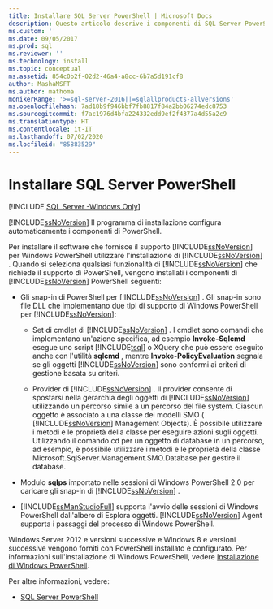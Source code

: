 ```yaml
---
title: Installare SQL Server PowerShell | Microsoft Docs
description: Questo articolo descrive i componenti di SQL Server PowerShell installati dal programma di installazione quando si selezionano funzionalità di SQL Server che richiedono il supporto di PowerShell.
ms.custom: ''
ms.date: 09/05/2017
ms.prod: sql
ms.reviewer: ''
ms.technology: install
ms.topic: conceptual
ms.assetid: 854c0b2f-02d2-46a4-a8cc-6b7a5d191cf8
author: MashaMSFT
ms.author: mathoma
monikerRange: '>=sql-server-2016||=sqlallproducts-allversions'
ms.openlocfilehash: 7ad18b9f946bbf7fb8817f84a2bb06274edc8753
ms.sourcegitcommit: f7ac1976d4bfa224332edd9ef2f4377a4d55a2c9
ms.translationtype: HT
ms.contentlocale: it-IT
ms.lasthandoff: 07/02/2020
ms.locfileid: "85883529"
---
```

# <a name="install-sql-server-powershell"></a>Installare SQL Server PowerShell
[!INCLUDE [SQL Server -Windows Only](../../includes/applies-to-version/sql-windows-only.md)]
  
[!INCLUDE[ssNoVersion](../../includes/ssnoversion-md.md)] Il programma di installazione configura automaticamente i componenti di PowerShell.  

Per installare il software che fornisce il supporto [!INCLUDE[ssNoVersion](../../includes/ssnoversion-md.md)] per Windows PowerShell utilizzare l'installazione di [!INCLUDE[ssNoVersion](../../includes/ssnoversion-md.md)] . Quando si seleziona qualsiasi funzionalità di [!INCLUDE[ssNoVersion](../../includes/ssnoversion-md.md)] che richiede il supporto di PowerShell, vengono installati i componenti di [!INCLUDE[ssNoVersion](../../includes/ssnoversion-md.md)] PowerShell seguenti:  
  
- Gli snap-in di PowerShell per [!INCLUDE[ssNoVersion](../../includes/ssnoversion-md.md)] . Gli snap-in sono file DLL che implementano due tipi di supporto di Windows PowerShell per [!INCLUDE[ssNoVersion](../../includes/ssnoversion-md.md)]:  
  
  - Set di cmdlet di [!INCLUDE[ssNoVersion](../../includes/ssnoversion-md.md)] . I cmdlet sono comandi che implementano un'azione specifica, ad esempio **Invoke-Sqlcmd** esegue uno script [!INCLUDE[tsql](../../includes/tsql-md.md)] o XQuery che può essere eseguito anche con l'utilità **sqlcmd** , mentre **Invoke-PolicyEvaluation** segnala se gli oggetti [!INCLUDE[ssNoVersion](../../includes/ssnoversion-md.md)] sono conformi ai criteri di gestione basata su criteri.  
  
  - Provider di [!INCLUDE[ssNoVersion](../../includes/ssnoversion-md.md)] . Il provider consente di spostarsi nella gerarchia degli oggetti di [!INCLUDE[ssNoVersion](../../includes/ssnoversion-md.md)] utilizzando un percorso simile a un percorso del file system. Ciascun oggetto è associato a una classe dei modelli SMO ( [!INCLUDE[ssNoVersion](../../includes/ssnoversion-md.md)] Management Objects). È possibile utilizzare i metodi e le proprietà della classe per eseguire azioni sugli oggetti. Utilizzando il comando cd per un oggetto di database in un percorso, ad esempio, è possibile utilizzare i metodi e le proprietà della classe Microsoft.SqlServer.Management.SMO.Database per gestire il database.  
 
- Modulo **sqlps** importato nelle sessioni di Windows PowerShell 2.0 per caricare gli snap-in di [!INCLUDE[ssNoVersion](../../includes/ssnoversion-md.md)] .  
 
- [!INCLUDE[ssManStudioFull](../../includes/ssmanstudiofull-md.md)] supporta l'avvio delle sessioni di Windows PowerShell dall'albero di Esplora oggetti. [!INCLUDE[ssNoVersion](../../includes/ssnoversion-md.md)] Agent supporta i passaggi del processo di Windows PowerShell.  
  
Windows Server 2012 e versioni successive e Windows 8 e versioni successive vengono forniti con PowerShell installato e configurato. Per informazioni sull'installazione di Windows PowerShell, vedere [Installazione di Windows PowerShell](https://docs.microsoft.com/powershell/scripting/install/installing-windows-powershell).  

Per altre informazioni, vedere:   

- [SQL Server PowerShell](../../relational-databases/scripting/sql-server-powershell.md)  
  
  

